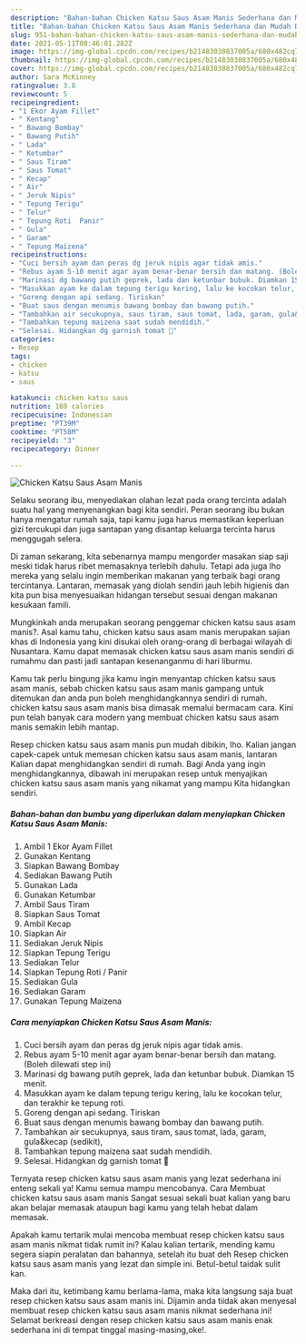 ```yaml
---
description: "Bahan-bahan Chicken Katsu Saus Asam Manis Sederhana dan Mudah Dibuat"
title: "Bahan-bahan Chicken Katsu Saus Asam Manis Sederhana dan Mudah Dibuat"
slug: 951-bahan-bahan-chicken-katsu-saus-asam-manis-sederhana-dan-mudah-dibuat
date: 2021-05-11T08:46:01.282Z
image: https://img-global.cpcdn.com/recipes/b21483030837005a/680x482cq70/chicken-katsu-saus-asam-manis-foto-resep-utama.jpg
thumbnail: https://img-global.cpcdn.com/recipes/b21483030837005a/680x482cq70/chicken-katsu-saus-asam-manis-foto-resep-utama.jpg
cover: https://img-global.cpcdn.com/recipes/b21483030837005a/680x482cq70/chicken-katsu-saus-asam-manis-foto-resep-utama.jpg
author: Sara McKinney
ratingvalue: 3.8
reviewcount: 5
recipeingredient:
- "1 Ekor Ayam Fillet"
- " Kentang"
- " Bawang Bombay"
- " Bawang Putih"
- " Lada"
- " Ketumbar"
- " Saus Tiram"
- " Saus Tomat"
- " Kecap"
- " Air"
- " Jeruk Nipis"
- " Tepung Terigu"
- " Telur"
- " Tepung Roti  Panir"
- " Gula"
- " Garam"
- " Tepung Maizena"
recipeinstructions:
- "Cuci bersih ayam dan peras dg jeruk nipis agar tidak amis."
- "Rebus ayam 5-10 menit agar ayam benar-benar bersih dan matang. (Boleh dilewati step ini)"
- "Marinasi dg bawang putih geprek, lada dan ketunbar bubuk. Diamkan 15 menit."
- "Masukkan ayam ke dalam tepung terigu kering, lalu ke kocokan telur, dan terakhir ke tepung roti."
- "Goreng dengan api sedang. Tiriskan"
- "Buat saus dengan menumis bawang bombay dan bawang putih."
- "Tambahkan air secukupnya, saus tiram, saus tomat, lada, garam, gula&amp;kecap (sedikit),"
- "Tambahkan tepung maizena saat sudah mendidih."
- "Selesai. Hidangkan dg garnish tomat 🥰"
categories:
- Resep
tags:
- chicken
- katsu
- saus

katakunci: chicken katsu saus 
nutrition: 169 calories
recipecuisine: Indonesian
preptime: "PT39M"
cooktime: "PT58M"
recipeyield: "3"
recipecategory: Dinner

---
```



![Chicken Katsu Saus Asam Manis](https://img-global.cpcdn.com/recipes/b21483030837005a/680x482cq70/chicken-katsu-saus-asam-manis-foto-resep-utama.jpg)

Selaku seorang ibu, menyediakan olahan lezat pada orang tercinta adalah suatu hal yang menyenangkan bagi kita sendiri. Peran seorang ibu bukan hanya mengatur rumah saja, tapi kamu juga harus memastikan keperluan gizi tercukupi dan juga santapan yang disantap keluarga tercinta harus menggugah selera.

Di zaman  sekarang, kita sebenarnya mampu mengorder masakan siap saji meski tidak harus ribet memasaknya terlebih dahulu. Tetapi ada juga lho mereka yang selalu ingin memberikan makanan yang terbaik bagi orang tercintanya. Lantaran, memasak yang diolah sendiri jauh lebih higienis dan kita pun bisa menyesuaikan hidangan tersebut sesuai dengan makanan kesukaan famili. 



Mungkinkah anda merupakan seorang penggemar chicken katsu saus asam manis?. Asal kamu tahu, chicken katsu saus asam manis merupakan sajian khas di Indonesia yang kini disukai oleh orang-orang di berbagai wilayah di Nusantara. Kamu dapat memasak chicken katsu saus asam manis sendiri di rumahmu dan pasti jadi santapan kesenanganmu di hari liburmu.

Kamu tak perlu bingung jika kamu ingin menyantap chicken katsu saus asam manis, sebab chicken katsu saus asam manis gampang untuk ditemukan dan anda pun boleh menghidangkannya sendiri di rumah. chicken katsu saus asam manis bisa dimasak memalui bermacam cara. Kini pun telah banyak cara modern yang membuat chicken katsu saus asam manis semakin lebih mantap.

Resep chicken katsu saus asam manis pun mudah dibikin, lho. Kalian jangan capek-capek untuk memesan chicken katsu saus asam manis, lantaran Kalian dapat menghidangkan sendiri di rumah. Bagi Anda yang ingin menghidangkannya, dibawah ini merupakan resep untuk menyajikan chicken katsu saus asam manis yang nikamat yang mampu Kita hidangkan sendiri.

<!--inarticleads1-->

##### Bahan-bahan dan bumbu yang diperlukan dalam menyiapkan Chicken Katsu Saus Asam Manis:

1. Ambil 1 Ekor Ayam Fillet
1. Gunakan  Kentang
1. Siapkan  Bawang Bombay
1. Sediakan  Bawang Putih
1. Gunakan  Lada
1. Gunakan  Ketumbar
1. Ambil  Saus Tiram
1. Siapkan  Saus Tomat
1. Ambil  Kecap
1. Siapkan  Air
1. Sediakan  Jeruk Nipis
1. Siapkan  Tepung Terigu
1. Sediakan  Telur
1. Siapkan  Tepung Roti / Panir
1. Sediakan  Gula
1. Sediakan  Garam
1. Gunakan  Tepung Maizena




<!--inarticleads2-->

##### Cara menyiapkan Chicken Katsu Saus Asam Manis:

1. Cuci bersih ayam dan peras dg jeruk nipis agar tidak amis.
1. Rebus ayam 5-10 menit agar ayam benar-benar bersih dan matang. (Boleh dilewati step ini)
1. Marinasi dg bawang putih geprek, lada dan ketunbar bubuk. Diamkan 15 menit.
1. Masukkan ayam ke dalam tepung terigu kering, lalu ke kocokan telur, dan terakhir ke tepung roti.
1. Goreng dengan api sedang. Tiriskan
1. Buat saus dengan menumis bawang bombay dan bawang putih.
1. Tambahkan air secukupnya, saus tiram, saus tomat, lada, garam, gula&amp;kecap (sedikit),
1. Tambahkan tepung maizena saat sudah mendidih.
1. Selesai. Hidangkan dg garnish tomat 🥰




Ternyata resep chicken katsu saus asam manis yang lezat sederhana ini enteng sekali ya! Kamu semua mampu mencobanya. Cara Membuat chicken katsu saus asam manis Sangat sesuai sekali buat kalian yang baru akan belajar memasak ataupun bagi kamu yang telah hebat dalam memasak.

Apakah kamu tertarik mulai mencoba membuat resep chicken katsu saus asam manis nikmat tidak rumit ini? Kalau kalian tertarik, mending kamu segera siapin peralatan dan bahannya, setelah itu buat deh Resep chicken katsu saus asam manis yang lezat dan simple ini. Betul-betul taidak sulit kan. 

Maka dari itu, ketimbang kamu berlama-lama, maka kita langsung saja buat resep chicken katsu saus asam manis ini. Dijamin anda tiidak akan menyesal membuat resep chicken katsu saus asam manis nikmat sederhana ini! Selamat berkreasi dengan resep chicken katsu saus asam manis enak sederhana ini di tempat tinggal masing-masing,oke!.

